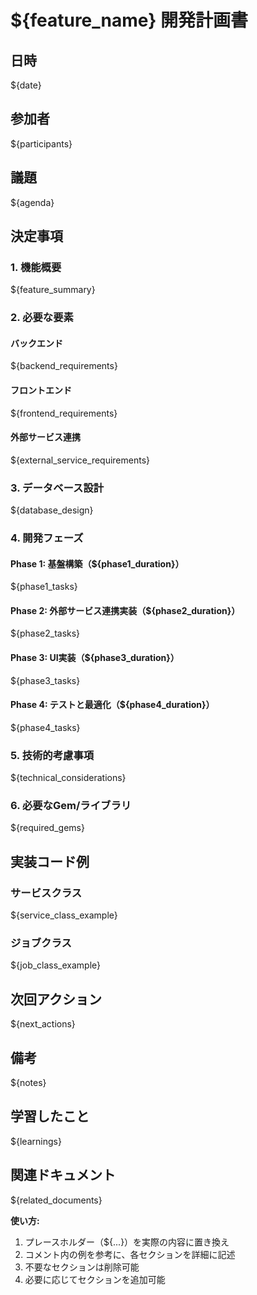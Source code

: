 # ${feature_name} 開発計画書

## 日時
${date}  <!-- 例: 2025/02/26 -->

## 参加者
${participants}  <!-- 例: - 開発チーム -->

## 議題
${agenda}  <!-- 例: ブックマークのAI概要生成機能の開発計画とロードマップの検討 -->

## 決定事項

### 1. 機能概要
${feature_summary}
<!-- 例:
- ブックマーク登録時にAIがURLの内容を解析
- サイトの概要を自動生成して提案
- ユーザーによる概要の編集と保存が可能
-->

### 2. 必要な要素

#### バックエンド
${backend_requirements}
<!-- 例:
- Bookmarkモデルの拡張（descriptionカラム追加）
- OpenAI API連携
- 非同期処理（Active Job + Sidekiq）
- エラーハンドリング
-->

#### フロントエンド
${frontend_requirements}
<!-- 例:
- 概要表示UI
- 編集インターフェース
- ローディング表示
- エラー表示
-->

#### 外部サービス連携
${external_service_requirements}
<!-- 例:
- OpenAI API（GPT-4）の利用
- プロンプト設計
- レート制限対応
-->

### 3. データベース設計
${database_design}
<!-- 例:
```ruby
class AddDescriptionToBookmarks < ActiveRecord::Migration[7.0]
  def change
    add_column :bookmarks, :description, :text
    add_column :bookmarks, :ai_processing_status, :string, default: 'pending'
    add_column :bookmarks, :ai_processed_at, :datetime
  end
end
```
-->

### 4. 開発フェーズ

#### Phase 1: 基盤構築（${phase1_duration}）
${phase1_tasks}
<!-- 例:
- [ ] Bookmarkモデルの拡張
- [ ] OpenAI API連携の基本設定
- [ ] Sidekiq設定
-->

#### Phase 2: 外部サービス連携実装（${phase2_duration}）
${phase2_tasks}
<!-- 例:
- [ ] AI概要生成ジョブの実装
- [ ] プロンプト設計と最適化
- [ ] エラーハンドリング
-->

#### Phase 3: UI実装（${phase3_duration}）
${phase3_tasks}
<!-- 例:
- [ ] ブックマークフォームの拡張
- [ ] 概要表示UI
- [ ] ローディング/エラー表示
-->

#### Phase 4: テストと最適化（${phase4_duration}）
${phase4_tasks}
<!-- 例:
- [ ] 機能テスト
- [ ] パフォーマンス最適化
- [ ] フィードバック対応
-->

### 5. 技術的考慮事項
${technical_considerations}
<!-- 例:
1. API使用コストの管理
2. レート制限への対応
3. API鍵の安全管理
4. ユーザーデータの取り扱い
5. 多数リクエストへの対応
-->

### 6. 必要なGem/ライブラリ
${required_gems}
<!-- 例:
- `ruby-openai`
- `sidekiq`
- `httparty`/`faraday`
- `nokogiri`
-->

## 実装コード例

### サービスクラス
${service_class_example}
<!-- 例:
```ruby
class AiSummaryService
  def self.generate_summary(url)
    # 実装例
  end
end
```
-->

### ジョブクラス
${job_class_example}
<!-- 例:
```ruby
class GenerateBookmarkSummaryJob < ApplicationJob
  # 実装例
end
```
-->

## 次回アクション
${next_actions}
<!-- 例:
- [ ] データベースマイグレーションの作成
- [ ] 外部API連携の基本実装
- [ ] バックグラウンドジョブの設定
- [ ] UI要素の設計
-->

## 備考
${notes}
<!-- 例:
- 段階的な実装を行い、各フェーズでテストを重視
- APIコスト管理の仕組みを検討
- ユーザーフィードバックを収集する仕組みを検討
-->

## 学習したこと
${learnings}
<!-- 例:
- OpenAI APIの使用方法
- Sidekiqによる非同期処理の実装
- APIレート制限への対処方法
-->

## 関連ドキュメント
${related_documents}
<!-- 例:
- [外部API公式ドキュメント](URL)
- [使用ライブラリのドキュメント](URL)
-->

**使い方:**
1. プレースホルダー（${...}）を実際の内容に置き換え
2. コメント内の例を参考に、各セクションを詳細に記述
3. 不要なセクションは削除可能
4. 必要に応じてセクションを追加可能